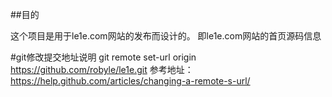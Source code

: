 ##目的

这个项目是用于le1e.com网站的发布而设计的。
即le1e.com网站的首页源码信息

#git修改提交地址说明
git remote set-url origin   https://github.com/robyle/le1e.git
参考地址：https://help.github.com/articles/changing-a-remote-s-url/